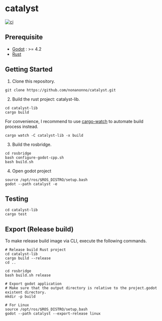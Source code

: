 # catalyst

[![ci](https://github.com/nonanonno/catalyst/actions/workflows/ci.yml/badge.svg)](https://github.com/nonanonno/catalyst/actions/workflows/ci.yml)

## Prerequisite

-   [Godot](https://godotengine.org/) : >= 4.2
-   [Rust](https://www.rust-lang.org/)

## Getting Started

1. Clone this repository.

```shell
git clone https://github.com/nonanonno/catalyst.git
```

2. Build the rust project: catalyst-lib.

```shell
cd catalyst-lib
cargo build
```

For convenience, I recommend to use [cargo-watch](https://crates.io/crates/cargo-watch) to automate build process instead.

```shell
cargo watch -C catalyst-lib -x build
```

3. Build the rosbridge.

```shell
cd rosbridge
bash configure-godot-cpp.sh
bash build.sh
```

4. Open godot project

```shell
source /opt/ros/$ROS_DISTRO/setup.bash
godot --path catalyst -e
```

## Testing

```shell
cd catalyst-lib
cargo test
```

## Export (Release build)

To make release build image via CLI, execute the following commands.

```shell
# Release build Rust project
cd catalyst-lib
cargo build --release
cd ..

cd rosbridge
bash build.sh release

# Export godot application
# Make sure that the output directory is relative to the project.godot existent directory.
mkdir -p build

# For Linux
source /opt/ros/$ROS_DISTRO/setup.bash
godot --path catalyst --export-release linux
```
